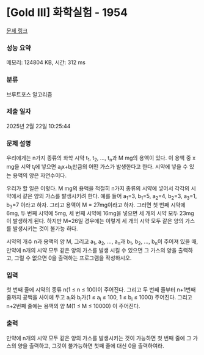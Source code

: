 # [Gold III] 화학실험 - 1954 

[문제 링크](https://www.acmicpc.net/problem/1954) 

### 성능 요약

메모리: 124804 KB, 시간: 312 ms

### 분류

브루트포스 알고리즘

### 제출 일자

2025년 2월 22일 10:25:44

### 문제 설명

<p>우리에게는 n가지 종류의 화학 시약 t<sub>1</sub>, t<sub>2</sub>, ..., t<sub>n</sub>과 M mg의 용액이 있다. 이 용액 중 x mg을 시약 t<sub>i</sub>에 넣으면 a<sub>i</sub>x+b<sub>i</sub>만큼의 어떤 가스가 발생한다고 한다. 시약에 넣을 수 있는 용액의 양은 자연수이다.</p>

<p>우리가 할 일은 이렇다. M mg의 용액을 적절히 n가지 종류의 시약에 넣어서 각각의 시약에서 같은 양의 가스를 발생시키려 한다. 예를 들어 a<sub>1</sub>=3, b<sub>1</sub>=5, a<sub>2</sub>=4, b<sub>2</sub>=3, a<sub>3</sub>=1, b<sub>3</sub>=7 이라고 하자. 그리고 용액이 M = 27mg이라고 하자. 그러면 첫 번째 시약에 6mg, 두 번째 시약에 5mg, 세 번째 시약에 16mg을 넣으면 세 개의 시약 모두 23mg이 발생하게 된다. 하지만 M=26일 경우에는 이렇게 세 개의 시약 모두 같은 양의 가스를 발생시키는 것이 불가능 하다.</p>

<p>시약의 개수 n과 용액의 양 M, 그리고 a<sub>1</sub>, a<sub>2</sub>, ..., a<sub>n</sub>과 b<sub>1</sub>, b<sub>2</sub>, ..., b<sub>n</sub>이 주어져 있을 때, 만약에 n개의 시약 모두 같은 양의 가스를 발생 시킬 수 있으면 그 가스의 양을 출력하고, 그럴 수 없으면 0을 출력하는 프로그램을 작성하시오.</p>

### 입력 

 <p>첫 번째 줄에 시약의 종류 n(1 ≤ n ≤ 100)이 주어진다. 그리고 두 번째 줄부터 n+1번째 줄까지 공백을 사이에 두고 a<sub>i</sub>와 b<sub>i</sub>가(1 ≤ a<sub>i</sub> ≤ 100, 1 ≤ b<sub>i</sub> ≤ 1000) 주어진다. 그리고 n+2번째 줄에는 용액의 양 M(1 ≤ M ≤ 10000) 이 주어진다.</p>

### 출력 

 <p>만약에 n개의 시약 모두 같은 양의 가스를 발생시키는 것이 가능하면 첫 번째 줄에 그 가스의 양을 출력하고, 그것이 불가능하면 첫째 줄에 대신 0을 출력하여라.</p>


